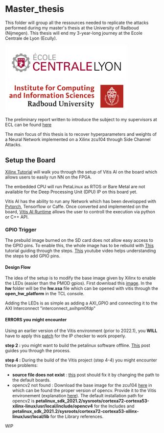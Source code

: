 # Master_thesis

This folder will group all the ressources needed to replicate the attacks performed during my master's thesis at the University of Radboud (Nijmegen). This thesis will end my 3-year-long journey at the Ecole Centrale de Lyon (Ecully).

<img src="./images/logo-ecl-rectangle-quadri-print.jpg" width="400"><img src="./images/logoradboud.png" width=400>

The preliminary report written to introduce the subject to my supervisors at ECL can be found [here](Preliminary_report.pdf)

The main focus of this thesis is to recover hyperparameters and weights of a Neural Network implemented on a Xilinx zcu104 through Side Channel Attacks.

## Setup the Board

[Xilinx Tutorial](https://github.com/Xilinx/Vitis-AI) will walk you through the setup of Vitis AI on the board which allows users to easily run NN on the FPGA.

The embedded CPU will run PetaLinux as RTOS or Bare Metal are not available for the Deep Processing Unit (DPU) IP on this board yet.

Vitis AI has the ability to run any Network which has been developped with [Pytorch](https://github.com/Xilinx/Vitis-AI-Tutorials/tree/master/Design_Tutorials/09-mnist_pyt), Tensorflow or Caffe. Once converted and implemented on the board, [Vitis AI Runtime](https://github.com/Xilinx/Vitis-AI/tree/master/demo/VART) allows the user to controll the execution via python or C++ API.

### GPIO Trigger

The prebuild image burned on the SD card does not allow easy access to the GPIO pins. To enable this, the whole image has to be rebuild with [This](https://github.com/Xilinx/Vitis-Tutorials/tree/2021.2/Vitis_Platform_Creation/Introduction/02-Edge-AI-ZCU104) tutorial guiding through the steps. [This](https://www.youtube.com/watch?v=CHsidFIXUEE) youtube video helps understanding the steps to add GPIO pins.

#### Design Flow

The idea of the setup is to modify the base image given by Xilinx to enable the LEDs (easier than the PMOD gpios). First download this [image](https://www.xilinx.com/support/download/index.html/content/xilinx/en/downloadNav/embedded-platforms/2021-2.html). In the **hw** folder will be the **hw.xsa** file which can be opened with vitis through the **open_hw_platform** in the TCL console. 

Adding the LEDs is as simple as adding a AXI_GPIO and connecting it to the AXI Interconnect "interconnect_axihpm0fdp"


#### ERRORS you might encounter

Using an earlier version of the Vitis environment (prior to 2022.1), you **WILL** have to apply this [patch](https://support.xilinx.com/s/article/76960?language=en_US) for the IP checker to work properly. 

**step 2 :** you might want to build the petalinux software offline. [This](https://support.xilinx.com/s/article/2021-1-PetaLinux?language=en_US) post guides you through the process.

**step 4 :** During the build of the Vitis project (step 4-4) you might encounter these problems:
- **source file does not exist** : [this](https://support.xilinx.com/s/question/0D52E00006hpRgHSAU/vitis-ide-error-v-60602-source-file-does-not-exist?language=en_US) post should fix it by changing the path to the default boards.
- opencv2 not found : Download the base image for the zcu104 [here](https://www.xilinx.com/support/download/index.html/content/xilinx/en/downloadNav/embedded-platforms/2021-2.html) in which can be found the proper version of opencv. Provide it to the Vitis environement (explanation [here](https://support.xilinx.com/s/question/0D52E00006hpPCUSA2/vitis-vision-libraries-error-on-build?language=en_US)). The default installation path for opencv2 is **petalinux_sdk_2021.2/sysroots/cortexa72-cortexa53-xilinx-linux/usr/local/include/opencv4** for the Includes and  **petalinux_sdk_2021.2/sysroots/cortexa72-cortexa53-xilinx-linux/usr/local/lib** for the Library references.





WIP
